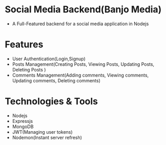 # Social Media Backend(Banjo Media)
- A Full-Featured backend for a social media application in Nodejs
# Features
- User Authentication(Login,Signup)
- Posts Management(Creating Posts, Viewing Posts, Updating Posts, Deleting Posts )
- Comments Management(Adding comments, Viewing comments, Updating comments, Deleting comments)

# Technologies & Tools
- Nodejs
- Expressjs
- MongoDB
- JWT(Managing user tokens)
- Nodemon(Instant server refresh)
